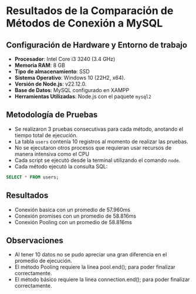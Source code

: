 # Resultados de la Comparación de Métodos de Conexión a MySQL

## Configuración de Hardware y Entorno de trabajo
- **Procesador**: Intel Core i3 3240 (3.4 GHz)
- **Memoria RAM**: 8 GB
- **Tipo de almacenamiento**: SSD
- **Sistema Operativo**: Windows 10 (22H2, x64).
- **Versión de Node.js**: v22.12.0.
- **Base de Datos**: MySQL configurado en XAMPP
- **Herramientas Utilizadas**: Node.js con el paquete `mysql2`

## Metodología de Pruebas
- Se realizaron 3 pruebas consecutivas para cada método, anotando el tiempo total de ejecución.
- La tabla `users` contenía 10 registros al momento de realizar las pruebas.
- No se ejecutaron otros procesos que requieran usar recursos de manera intensiva como el CPU
- Cada script se ejecutó desde la terminal utilizando el comando `node`.
- Cada método ejecutó la consulta SQL:

```sql
SELECT * FROM users;
```
## Resultados
- Conexión basica con un promedio de 57.960ms
- Conexión promises con un promedio de 58.816ms
- Conexión Pooling con un promedio de 58.816ms

## Observaciones
- Al tener 10 datos no se pudo apreciar una gran diferencia en el promedio de ejecución.
- El método Pooling requiere la linea pool.end(); para poder finalizar correctamente.
- El método básico requiere la linea connection.end(); para poder finalizar correctamente.